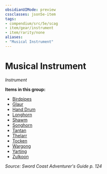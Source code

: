 ```yaml
---
obsidianUIMode: preview
cssclasses: json5e-item
tags:
- compendium/src/5e/scag
- item/gear/instrument
- item/rarity/none
aliases: 
- "Musical Instrument"
---
```

# Musical Instrument
*Instrument*  


**Items in this group:**

- [Birdpipes](Mechanics/items/birdpipes-scag.md)
- [Glaur](Mechanics/items/glaur-scag.md)
- [Hand Drum](Mechanics/items/hand-drum-scag.md)
- [Longhorn](Mechanics/items/longhorn-scag.md)
- [Shawm](Mechanics/items/shawm-scag.md)
- [Songhorn](Mechanics/items/songhorn-scag.md)
- [Tantan](Mechanics/items/tantan-scag.md)
- [Thelarr](Mechanics/items/thelarr-scag.md)
- [Tocken](Mechanics/items/tocken-scag.md)
- [Wargong](Mechanics/items/wargong-scag.md)
- [Yarting](Mechanics/items/yarting-scag.md)
- [Zulkoon](Mechanics/items/zulkoon-scag.md)

*Source: Sword Coast Adventurer's Guide p. 124*